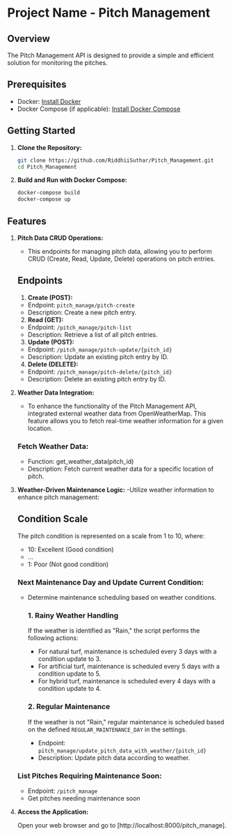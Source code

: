 # Project Name - Pitch Management

## Overview
The Pitch Management API is designed to provide a simple and efficient solution for monitoring the pitches.
## Prerequisites


- Docker: [Install Docker](https://docs.docker.com/get-docker/)
- Docker Compose (if applicable): [Install Docker Compose](https://docs.docker.com/compose/install/)

## Getting Started


1. **Clone the Repository:**

    ```bash
    git clone https://github.com/RiddhiiSuthar/Pitch_Management.git
    cd Pitch_Management
    ```

2. **Build and Run with Docker Compose:**

    ```bash
    docker-compose build
    docker-compose up
    ```



## Features

1. **Pitch Data CRUD Operations:**
   - This endpoints for managing pitch data, allowing you to perform CRUD (Create, Read, Update, Delete) operations on pitch entries.
   
    ## Endpoints

    1. **Create (POST):**
    - Endpoint: `pitch_manage/pitch-create`
    - Description: Create a new pitch entry.

    2. **Read (GET):**
    - Endpoint: `/pitch_manage/pitch-list`
    - Description: Retrieve a list of all pitch entries.
    

    3. **Update (POST):**
    - Endpoint: `/pitch_manage/pitch-update/{pitch_id}`
    - Description: Update an existing pitch entry by ID.

    4. **Delete (DELETE):**
    - Endpoint: `/pitch_manage/pitch-delete/{pitch_id}`
    - Description: Delete an existing pitch entry by ID.
    
2. **Weather Data Integration:**
    - To enhance the functionality of the Pitch Management API, integrated external weather data from OpenWeatherMap. This feature allows you to fetch real-time weather information for a given location.

    ### Fetch Weather Data:

    - Function: get_weather_data(pitch_id)
    - Description: Fetch current weather data for a specific location of pitch.

3. **Weather-Driven Maintenance Logic:**
    -Utilize weather information to enhance pitch management:
    ## Condition Scale

    The pitch condition is represented on a scale from 1 to 10, where:

    - 10: Excellent (Good condition)
    - ...
    - 1: Poor (Not good condition)

    ### Next Maintenance Day and Update Current Condition:
    - Determine maintenance scheduling based on weather conditions.
        ### 1. Rainy Weather Handling

        If the weather is identified as "Rain," the script performs the following actions:

        - For natural turf, maintenance is scheduled every 3 days with a condition update to 3.
        - For artificial turf, maintenance is scheduled every 5 days with a condition update to 5.
        - For hybrid turf, maintenance is scheduled every 4 days with a condition update to 4.

        ### 2. Regular Maintenance

        If the weather is not "Rain," regular maintenance is scheduled based on the defined `REGULAR_MAINTENANCE_DAY` in the settings.

        - Endpoint: `pitch_manage/update_pitch_data_with_weather/{pitch_id}`
        - Description: Update pitch data according to weather.

    ### List Pitches Requiring Maintenance Soon:
    - Endpoint: `/pitch_manage`
    - Get pitches needing maintenance soon
4. **Access the Application:**

    Open your web browser and go to [http://localhost:8000/pitch_manage].


